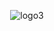 
<div align="center">

![logo3](https://user-images.githubusercontent.com/115469901/209444260-5b78386b-fa5e-4d1d-99aa-28a2c6279386.png)


</div>


